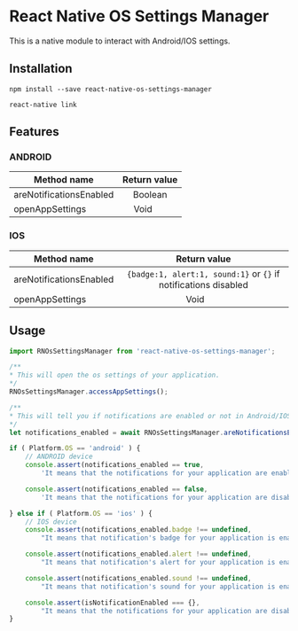 # React Native OS Settings Manager

This is a native module to interact with Android/IOS settings.

## Installation

`npm install --save react-native-os-settings-manager`

`react-native link`

## Features

### ANDROID

| Method name             | Return value    |
|-------------------------|:---------------:|
| areNotificationsEnabled |  Boolean        |
| openAppSettings         | Void            |

### IOS

| Method name             | Return value                                                    |
|-------------------------|:---------------------------------------------------------------:|
| areNotificationsEnabled | `{badge:1, alert:1, sound:1}` or `{}` if notifications disabled |
| openAppSettings         | Void                                                            |

## Usage
```javascript
import RNOsSettingsManager from 'react-native-os-settings-manager';

/**
* This will open the os settings of your application.
*/
RNOsSettingsManager.accessAppSettings();

/**
* This will tell you if notifications are enabled or not in Android/IOS settings
*/
let notifications_enabled = await RNOsSettingsManager.areNotificationsEnabled();

if ( Platform.OS == 'android' ) {
	// ANDROID device
	console.assert(notifications_enabled == true,
		'It means that the notifications for your application are enabled');

	console.assert(notifications_enabled == false,
		'It means that the notifications for your application are disabled');

} else if ( Platform.OS == 'ios' ) {
	// IOS device
	console.assert(notifications_enabled.badge !== undefined,
		"It means that notification's badge for your application is enabled");

	console.assert(notifications_enabled.alert !== undefined,
		"It means that notification's alert for your application is enabled");

	console.assert(notifications_enabled.sound !== undefined,
		"It means that notification's sound for your application is enabled");

	console.assert(isNotificationEnabled === {},
		"It means that the notifications for your application are disabled");
}
```
